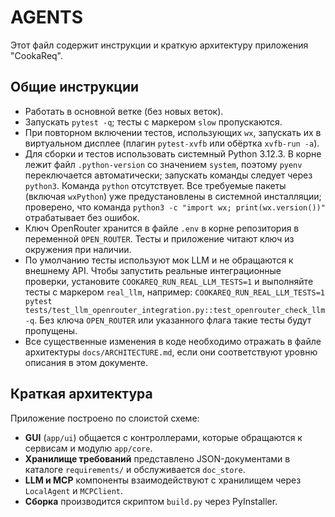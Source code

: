 # AGENTS

Этот файл содержит инструкции и краткую архитектуру приложения "CookaReq".

## Общие инструкции

- Работать в основной ветке (без новых веток).
- Запускать `pytest -q`; тесты с маркером `slow` пропускаются.
- При повторном включении тестов, использующих `wx`, запускать их в виртуальном дисплее (плагин `pytest-xvfb` или обёртка `xvfb-run -a`).
- Для сборки и тестов использовать системный Python 3.12.3. В корне лежит файл `.python-version` со значением `system`, поэтому `pyenv` переключается автоматически; запускать команды следует через `python3`. Команда `python` отсутствует. Все требуемые пакеты (включая `wxPython`) уже предустановлены в системной инсталляции; проверено, что команда `python3 -c "import wx; print(wx.version())"` отрабатывает без ошибок.
- Ключ OpenRouter хранится в файле `.env` в корне репозитория в переменной `OPEN_ROUTER`. Тесты и приложение читают ключ из окружения при наличии.
- По умолчанию тесты используют мок LLM и не обращаются к внешнему API. Чтобы запустить реальные интеграционные проверки, установите `COOKAREQ_RUN_REAL_LLM_TESTS=1` и выполняйте тесты с маркером `real_llm`, например:
  `COOKAREQ_RUN_REAL_LLM_TESTS=1 pytest tests/test_llm_openrouter_integration.py::test_openrouter_check_llm -q`. Без ключа `OPEN_ROUTER` или указанного флага такие тесты будут пропущены.
- Все существенные изменения в коде необходимо отражать в файле архитектуры `docs/ARCHITECTURE.md`, если они соответствуют уровню описания в этом документе.

## Краткая архитектура

Приложение построено по слоистой схеме:

- **GUI** (`app/ui`) общается с контроллерами, которые обращаются к сервисам и модулю `app/core`.
- **Хранилище требований** представлено JSON-документами в каталоге `requirements/` и обслуживается `doc_store`.
- **LLM и MCP** компоненты взаимодействуют с хранилищем через `LocalAgent` и `MCPClient`.
- **Сборка** производится скриптом `build.py` через PyInstaller.

